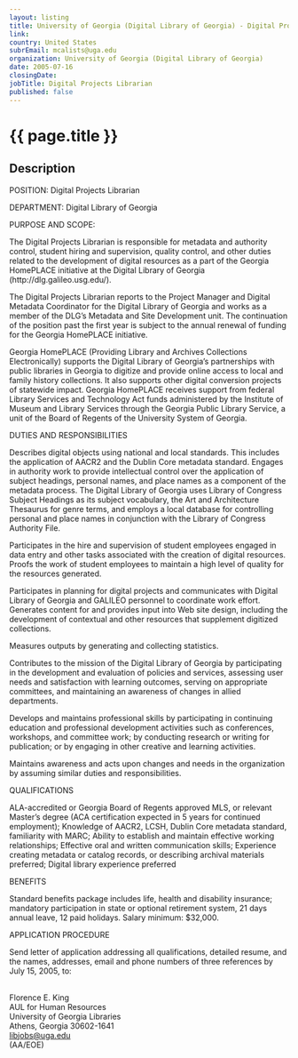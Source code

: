 ```yaml
---
layout: listing
title: University of Georgia (Digital Library of Georgia) - Digital Projects Librarian
link:
country: United States
subrEmail: mcalists@uga.edu
organization: University of Georgia (Digital Library of Georgia) 
date: 2005-07-16
closingDate: 
jobTitle: Digital Projects Librarian
published: false
---
```



# {{ page.title }}

## Description



<p>POSITION: Digital Projects Librarian</p>

<p>DEPARTMENT: Digital Library of Georgia </p>

<p>PURPOSE AND SCOPE:</p>

<p>The Digital Projects Librarian is responsible for metadata and authority control, student hiring and supervision, quality control, and other duties related to the development of digital resources as a part of the Georgia HomePLACE initiative at the Digital Library of Georgia (http://dlg.galileo.usg.edu/).</p>

<p>The Digital Projects Librarian reports to the Project Manager and Digital Metadata Coordinator for the Digital Library of Georgia and works as a member of the DLG’s Metadata and Site Development unit. The continuation of the position past the first year is subject to the annual renewal of funding for the Georgia HomePLACE initiative. </p>

<p>Georgia HomePLACE (Providing Library and Archives Collections Electronically) supports the Digital Library of Georgia’s partnerships with public libraries in Georgia to digitize and provide online access to local and family history collections. It also supports other digital conversion projects of statewide impact. Georgia HomePLACE receives support from federal Library Services and Technology Act funds administered by the Institute of Museum and Library Services through the Georgia Public Library Service, a unit of the Board of Regents of the University System of Georgia.</p>

<p>DUTIES AND RESPONSIBILITIES</p>

<p>Describes digital objects using national and local standards. This includes the application of AACR2 and the Dublin Core metadata standard. Engages in authority work to provide intellectual control over the application of subject headings, personal names, and place names as a component of the metadata process. The Digital Library of Georgia uses Library of Congress Subject Headings as its subject vocabulary, the Art and Architecture Thesaurus for genre terms, and employs a local database for controlling personal and place names in conjunction with the Library of Congress Authority File.</p>

<p>Participates in the hire and supervision of student employees engaged in data entry and other tasks associated with the creation of digital resources. Proofs the work of student employees to maintain a high level of quality for the resources generated.</p> 

<p>Participates in planning for digital projects and communicates with Digital Library of Georgia and GALILEO personnel to coordinate work effort. Generates content for and provides input into Web site design, including the development of contextual and other resources that supplement digitized collections.</p>

<p>Measures outputs by generating and collecting statistics.</p>

<p>Contributes to the mission of the Digital Library of Georgia by participating in the development and evaluation of policies and services, assessing user needs and satisfaction with learning outcomes, serving on appropriate committees, and maintaining an awareness of changes in allied departments.</p>  

<p>Develops and maintains professional skills by participating in continuing education and professional development activities such as conferences, workshops, and committee work; by conducting research or writing for publication; or by engaging in other creative and learning activities.</p>

<p>Maintains awareness and acts upon changes and needs in the organization by assuming similar duties and responsibilities.</p>


<p>QUALIFICATIONS</p>

<p>ALA-accredited or Georgia Board of Regents approved MLS, or relevant Master’s degree (ACA certification expected in 5 years for continued employment);   Knowledge of AACR2, LCSH, Dublin Core metadata standard, familiarity with MARC; Ability to establish and maintain effective working relationships; Effective oral and written communication skills; Experience creating metadata or catalog records, or describing archival materials preferred; Digital library experience preferred</p>

<p>BENEFITS</p>

<p>Standard benefits package includes life, health and disability insurance; mandatory participation in state or optional retirement system, 21 days annual leave, 12 paid holidays. Salary minimum: $32,000.</p>

<p>APPLICATION PROCEDURE</p>

<p>Send letter of application addressing all qualifications, detailed resume, and the names, addresses, email and phone numbers of three references by July 15, 2005, to:<br><br>

Florence E. King<br>
AUL for Human Resources<br>
University of Georgia Libraries<br>
Athens, Georgia 30602-1641<br>
libjobs@uga.edu<br>
 (AA/EOE)<br>
</p>
